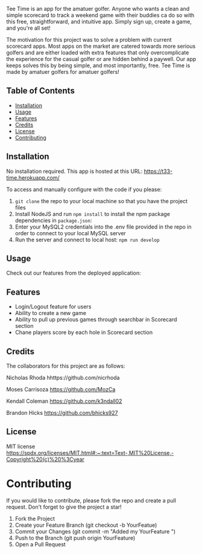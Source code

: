 Tee Time is an app for the amatuer golfer. Anyone who wants a clean and simple scorecard to track a weekend game with their buddies ca do so with this free, straightforward, and intuitive app. Simply sign up, create a game, and you're all set!


The motivation for this project was to solve a problem with current scorecard apps. Most apps on the market are catered towards more serious golfers and are either loaded with extra features that only overcomplicate the experience for the casual golfer or are hidden behind a paywell. Our app keeps solves this by being simple, and most importantly, free. Tee Time is made by amatuer golfers for amatuer golfers!



## Table of Contents 
  - [Installation](#installation)
  - [Usage](#usage)
  - [Features](#features)
  - [Credits](#credits)
  - [License](#license)
  - [Contributing](#credits)
  

## Installation

No installation required. This app is hosted at this URL: https://t33-time.herokuapp.com/

To access and manually configure with the code if you please:
1. `git clone` the repo to your local machine so that you have the project files
2. Install NodeJS and run `npm install` to install the npm package dependencies in `package.json`:
3. Enter your MySQL2 credentials into the .env file provided in the repo in order to connect to your local MySQL server
4. Run the server and connect to local host:
`npm run develop`


## Usage

Check out our features from the deployed application: 



## Features
- Login/Logout feature for users
- Ability to create a new game
- Ability to pull up previous games through searchbar in Scorecard section
- Chane players score by each hole in Scorecard section
## Credits

The collaborators for this project are as follows:

Nicholas Rhoda
hhttps://github.com/nicrhoda

Moses Carrisoza
https://github.com/MozCa

Kendall Coleman
https://github.com/k3ndall02

Brandon Hicks
https://github.com/bhicks927

## License

MIT license
https://spdx.org/licenses/MIT.html#:~:text=Text-,MIT%20License,-Copyright%20(c)%20%3Cyear

# Contributing

If you would like to contribute, please fork the repo and create a pull request. Don't forget to give the project a star! 

1. Fork the Project
2. Create your Feature Branch (git checkout -b YourFeatue)
3. Commit your Changes (git commit -m "Added my YourFeature ")
4. Push to the Branch (git push origin YourFeature)
5. Open a Pull Request




